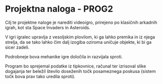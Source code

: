 # Projektna naloga - PROG2
Cilj te projektne naloge je narediti videoigro, prirejeno po klasičnih arkadnih igrah,
kot sta Space Invaders in Asteroids.

V igri igralec upravlja z vesoljskim plovilom, ki ga lahko premika in iz njega
strelja, da se tako lahko čim dalj izogiba oziroma uničuje objekte, ki bi ga
sicer zadeli.

Podrobneje bova mehanike igre določila in razvijala sproti.

Program bo sprejemal podatke iz tipkovnice, računal ter izrisoval slike dogajanja
ter beležil število doseženih točk posameznega poskusa (sistem točk bova prav tako uredila sproti).

